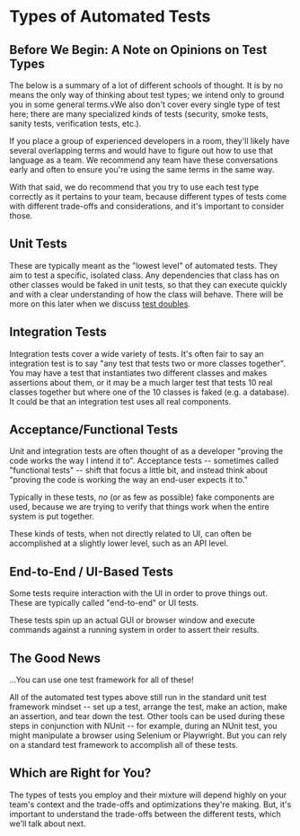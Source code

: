 # Types of Automated Tests

## Before We Begin: A Note on Opinions on Test Types

The below is a summary of a lot of different schools of thought. It is by no means the only way of thinking about test types; we intend only to ground you in some general terms.vWe also don't cover every single type of test here; there are many specialized kinds of tests (security, smoke tests, sanity tests, verification tests, etc.).

If you place a group of experienced developers in a room, they'll likely have several overlapping terms and would have to figure out how to use that language as a team. We recommend any team have these conversations early and often to ensure you're using the same terms in the same way.

With that said, we do recommend that you try to use each test type correctly as it pertains to your team, because different types of tests come with different trade-offs and considerations, and it's important to consider those.

## Unit Tests

These are typically meant as the "lowest level" of automated tests. They aim to test a specific, isolated class. Any dependencies that class has on other classes would be faked in unit tests, so that they can execute quickly and with a clear understanding of how the class will behave. There will be more on this later when we discuss [test doubles](TODO).

## Integration Tests

Integration tests cover a wide variety of tests. It's often fair to say an integration test is to say "any test that tests two or more classes together". You may have a test that instantiates two different classes and makes assertions about them, or it may be a much larger test that tests 10 real classes together but where one of the 10 classes is faked (e.g. a database). It could be that an integration test uses all real components.

## Acceptance/Functional Tests

Unit and integration tests are often thought of as a developer "proving the code works the way I intend it to". Acceptance tests -- sometimes called "functional tests" -- shift that focus a little bit, and instead think about "proving the code is working the way an end-user expects it to."

Typically in these tests, _no_ (or as few as possible) fake components are used, because we are trying to verify that things work when the entire system is put together.

These kinds of tests, when not directly related to UI, can often be accomplished at a slightly lower level, such as an API level.

## End-to-End / UI-Based Tests

Some tests require interaction with the UI in order to prove things out. These are typically called "end-to-end" or UI tests.

These tests spin up an actual GUI or browser window and execute commands against a running system in order to assert their results.

## The Good News

...You can use one test framework for all of these!

All of the automated test types above still run in the standard unit test framework mindset -- set up a test, arrange the test, make an action, make an assertion, and tear down the test. Other tools can be used during these steps in conjunction with NUnit -- for example, during an NUnit test, you might manipulate a browser using Selenium or Playwright. But you can rely on a standard test framework to accomplish all of these tests.

## Which are Right for You?

The types of tests you employ and their mixture will depend highly on your team's context and the trade-offs and optimizations they're making. But, it's important to understand the trade-offs between the different tests, which we'll talk about next.
